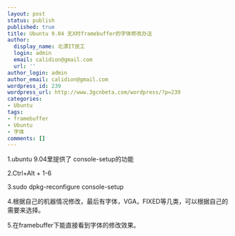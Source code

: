 ```yaml
---
layout: post
status: publish
published: true
title: Ubuntu 9.04 无X时framebuffer的字体修改办法
author:
  display_name: 北漂IT民工
  login: admin
  email: calidion@gmail.com
  url: ''
author_login: admin
author_email: calidion@gmail.com
wordpress_id: 239
wordpress_url: http://www.3gcnbeta.com/wordpress/?p=239
categories:
- Ubuntu
tags:
- framebuffer
- Ubuntu
- 字体
comments: []
---
```

<p>1.ubuntu 9.04里提供了 console-setup的功能</p>
<p>2.Ctrl+Alt + 1-6</p>
<p>3.sudo dpkg-reconfigure console-setup</p>
<p>4.根据自己的机器情况修改，最后有字体，VGA，FIXED等几类，可以根据自己的需要来选择。</p>
<p>5.在framebuffer下能直接看到字体的修改效果。</p>
